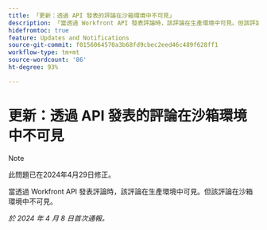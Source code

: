 ```yaml
---
title: 「更新：透過 API 發表的評論在沙箱環境中不可見」
description: 「當透過 Workfront API 發表評論時，該評論在生產環境中可見。但該評論在沙箱環境中不可見。」
hidefromtoc: true
feature: Updates and Notifications
source-git-commit: f0156064570a3b68fd9cbec2eed46c489f628ff1
workflow-type: tm+mt
source-wordcount: '86'
ht-degree: 93%

---
```



# 更新：透過 API 發表的評論在沙箱環境中不可見

>[!NOTE]
>
>此問題已在2024年4月29日修正。

當透過 Workfront API 發表評論時，該評論在生產環境中可見。但該評論在沙箱環境中不可見。

_於 2024 年 4 月 8 日首次通報。_


